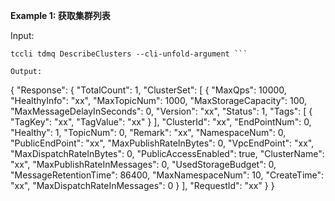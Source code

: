 **Example 1: 获取集群列表**



Input: 

```
tccli tdmq DescribeClusters --cli-unfold-argument ```

Output: 
```
{
    "Response": {
        "TotalCount": 1,
        "ClusterSet": [
            {
                "MaxQps": 10000,
                "HealthyInfo": "xx",
                "MaxTopicNum": 1000,
                "MaxStorageCapacity": 100,
                "MaxMessageDelayInSeconds": 0,
                "Version": "xx",
                "Status": 1,
                "Tags": [
                    {
                        "TagKey": "xx",
                        "TagValue": "xx"
                    }
                ],
                "ClusterId": "xx",
                "EndPointNum": 0,
                "Healthy": 1,
                "TopicNum": 0,
                "Remark": "xx",
                "NamespaceNum": 0,
                "PublicEndPoint": "xx",
                "MaxPublishRateInBytes": 0,
                "VpcEndPoint": "xx",
                "MaxDispatchRateInBytes": 0,
                "PublicAccessEnabled": true,
                "ClusterName": "xx",
                "MaxPublishRateInMessages": 0,
                "UsedStorageBudget": 0,
                "MessageRetentionTime": 86400,
                "MaxNamespaceNum": 10,
                "CreateTime": "xx",
                "MaxDispatchRateInMessages": 0
            }
        ],
        "RequestId": "xx"
    }
}
```


